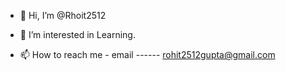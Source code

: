 - 👋 Hi, I’m @Rhoit2512
- 👀 I’m interested in Learning.

- 📫 How to reach me -  email  ------   rohit2512gupta@gmail.com
<!---
Rhoit2512/Rhoit2512 is a ✨ special ✨ repository because its `README.md` (this file) appears on your GitHub profile.
You can click the Preview link to take a look at your changes.
--->
